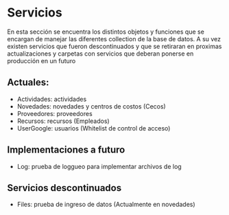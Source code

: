# Servicios

En esta sección se encuentra los distintos objetos y funciones que se encargan de manejar las diferentes collection de la base de datos. A su vez existen servicios que fueron descontinuados y que se retiraran en proximas actualizaciones y carpetas con servicios que deberan ponerse en producción en un futuro

## Actuales:

- Actividades: actividades
- Novedades: novedades y centros de costos (Cecos)
- Proveedores: proveedores
- Recursos: recursos (Empleados)
- UserGoogle: usuarios (Whitelist de control de acceso)

## Implementaciones a futuro

- Log: prueba de loggueo para implementar archivos de log

## Servicios descontinuados

- Files: prueba de ingreso de datos (Actualmente en novedades)